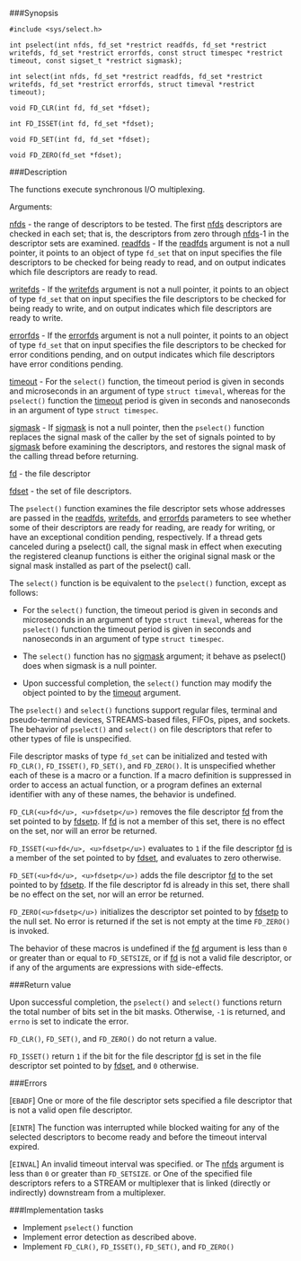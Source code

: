 ###Synopsis

`#include <sys/select.h>`

`int pselect(int nfds, fd_set *restrict readfds, fd_set *restrict writefds, fd_set *restrict errorfds, const struct timespec *restrict timeout, const sigset_t *restrict sigmask);`

`int select(int nfds, fd_set *restrict readfds, fd_set *restrict writefds, fd_set *restrict errorfds, struct timeval *restrict timeout);`

`void FD_CLR(int fd, fd_set *fdset);`

`int FD_ISSET(int fd, fd_set *fdset);`

`void FD_SET(int fd, fd_set *fdset); `

`void FD_ZERO(fd_set *fdset);` 

###Description

The functions execute synchronous I/O multiplexing.

Arguments:

<u>nfds</u> - the range of descriptors to be tested. The first <u>nfds</u> descriptors are checked in each set; that is, the descriptors from zero through <u>nfds</u>-1 in the descriptor sets are examined.
<u>readfds</u> - If the <u>readfds</u> argument is not a null pointer, it points to an object of type `fd_set` that on input specifies the file descriptors to be checked for being ready to read, and on output indicates which file descriptors are ready to read.

<u>writefds</u> - If the <u>writefds</u> argument is not a null pointer, it points to an object of type `fd_set` that on input specifies the file descriptors to be checked for being ready to write, and on output indicates which file descriptors are ready to write.

<u>errorfds</u> - If the <u>errorfds</u> argument is not a null pointer, it points to an object of type `fd_set` that on input specifies the file descriptors to be checked for error conditions pending, and on output indicates which file descriptors have error conditions pending.

<u>timeout</u> - For the `select()` function, the timeout period is given in seconds and microseconds in an argument of type `struct timeval`, whereas for the `pselect()` function the <u>timeout</u> period is given in seconds and nanoseconds in an argument of type `struct timespec`.

<u>sigmask</u> - If <u>sigmask</u> is not a null pointer, then the `pselect()` function replaces the signal mask of the caller by the set of signals pointed to by <u>sigmask</u> before examining the descriptors, and restores the signal mask of the calling thread before returning.

<u>fd</u> - the file descriptor

<u>fdset</u> - the set of file descriptors.

The `pselect()` function examines the file descriptor sets whose addresses are passed in the <u>readfds</u>, <u>writefds</u>, and <u>errorfds</u> parameters to see whether some of their descriptors are ready for reading, are ready for writing, or have an exceptional condition pending, respectively. If a thread gets canceled during a pselect() call, the signal mask in effect when executing the registered cleanup functions is either the original signal mask or the signal mask installed as part of the pselect() call.

The `select()` function is be equivalent to the `pselect()` function, except as follows:

 * For the `select()` function, the timeout period is given in seconds and microseconds in an argument of type `struct timeval`, whereas for the `pselect()` function the timeout period is given in seconds and nanoseconds in an argument of type `struct timespec`.

 * The `select()` function has no <u>sigmask</u> argument; it behave as pselect() does when sigmask is a null pointer.

 * Upon successful completion, the `select()` function may modify the object pointed to by the <u>timeout</u> argument.

The `pselect()` and `select()` functions support regular files, terminal and pseudo-terminal devices, STREAMS-based files, FIFOs, pipes, and sockets. The behavior of `pselect()` and `select()` on file descriptors that refer to other types of file is unspecified.

File descriptor masks of type `fd_set` can be initialized and tested with `FD_CLR()`, `FD_ISSET()`, `FD_SET()`, and `FD_ZERO()`. It is unspecified whether each of these is a macro or a function. If a macro definition is suppressed in order to access an actual function, or a program defines an external identifier with any of these names, the behavior is undefined.

`FD_CLR(<u>fd</u>, <u>fdsetp</u>)` removes the file descriptor <u>fd</u> from the set pointed to by <u>fdsetp</u>. If <u>fd</u> is not a member of this set, there is no effect on the set, nor will an error be returned.

`FD_ISSET(<u>fd</u>, <u>fdsetp</u>)` evaluates to `1` if the file descriptor <u>fd</u> is a member of the set pointed to by <u>fdset</u>, and evaluates to zero otherwise.

`FD_SET(<u>fd</u>, <u>fdsetp</u>)` adds the file descriptor <u>fd</u> to the set pointed to by <u>fdsetp</u>. If the file descriptor fd is already in this set, there shall be no effect on the set, nor will an error be returned.

`FD_ZERO(<u>fdsetp</u>)` initializes the descriptor set pointed to by <u>fdsetp</u> to the null set. No error is returned if the set is not empty at the time `FD_ZERO()` is invoked.

The behavior of these macros is undefined if the <u>fd</u> argument is less than `0` or greater than or equal to `FD_SETSIZE`, or if <u>fd</u> is not a valid file descriptor, or if any of the arguments are expressions with side-effects.

###Return value

Upon successful completion, the `pselect()` and `select()` functions return the total number of bits set in the bit masks. Otherwise, `-1` is returned, and `errno` is set to indicate the error.

`FD_CLR()`, `FD_SET()`, and `FD_ZERO()` do not return a value. 

`FD_ISSET()` return `1` if the bit for the file descriptor <u>fd</u> is set in the file descriptor set pointed to by <u>fdset</u>, and `0` otherwise.

###Errors

[`EBADF`] One or more of the file descriptor sets specified a file descriptor that is not a valid open file descriptor.

[`EINTR`] The function was interrupted while blocked waiting for any of the selected descriptors to become ready and before the timeout interval expired.

[`EINVAL`] An invalid timeout interval was specified. or
           The <u>nfds</u> argument is less than `0` or greater than `FD_SETSIZE`. or
           One of the specified file descriptors refers to a STREAM or multiplexer that is linked (directly or indirectly) downstream from a multiplexer.     

###Implementation tasks

 * Implement `pselect()` function
 * Implement error detection as described above.
 * Implement `FD_CLR()`, `FD_ISSET()`, `FD_SET()`, and `FD_ZERO()`
